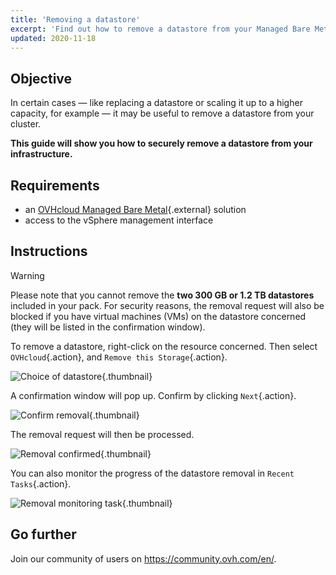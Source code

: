 ```yaml
---
title: 'Removing a datastore'
excerpt: 'Find out how to remove a datastore from your Managed Bare Metal'
updated: 2020-11-18
---
```


## Objective

In certain cases — like replacing a datastore or scaling it up to a higher capacity, for example — it may be useful to remove a datastore from your cluster.

**This guide will show you how to securely remove a datastore from your infrastructure.**

## Requirements

* an [OVHcloud Managed Bare Metal](https://www.ovhcloud.com/en-au/managed-bare-metal/){.external} solution
* access to the vSphere management interface

## Instructions

> [!warning]
>
> Please note that you cannot remove the  **two 300 GB or 1.2 TB datastores** included in your pack. For security reasons, the removal request will also be blocked if you have virtual machines (VMs) on the datastore concerned (they will be listed in the confirmation window).
> 

To remove a datastore, right-click on the resource concerned. Then select `OVHcloud`{.action}, and `Remove this Storage`{.action}.

![Choice of datastore](removedatastore01.png){.thumbnail}

A confirmation window will pop up. Confirm by clicking `Next`{.action}.

![Confirm removal](removedatastore02.png){.thumbnail}

The removal request will then be processed.

![Removal confirmed](removedatastore03.png){.thumbnail}

You can also monitor the progress of the datastore removal in `Recent Tasks`{.action}.

![Removal monitoring task](removedatastore04.png){.thumbnail}

## Go further

Join our community of users on <https://community.ovh.com/en/>.
